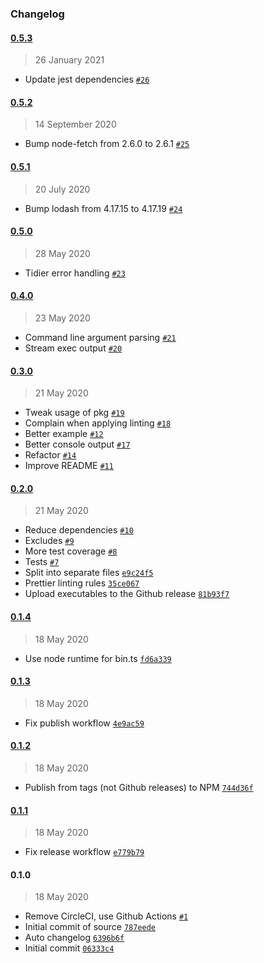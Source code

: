 ### Changelog

#### [0.5.3](https://github.com/plumdog/dirbuild/compare/0.5.2...0.5.3)

> 26 January 2021

- Update jest dependencies [`#26`](https://github.com/plumdog/dirbuild/pull/26)

#### [0.5.2](https://github.com/plumdog/dirbuild/compare/0.5.1...0.5.2)

> 14 September 2020

- Bump node-fetch from 2.6.0 to 2.6.1 [`#25`](https://github.com/plumdog/dirbuild/pull/25)

#### [0.5.1](https://github.com/plumdog/dirbuild/compare/0.5.0...0.5.1)

> 20 July 2020

- Bump lodash from 4.17.15 to 4.17.19 [`#24`](https://github.com/plumdog/dirbuild/pull/24)

#### [0.5.0](https://github.com/plumdog/dirbuild/compare/0.4.0...0.5.0)

> 28 May 2020

- Tidier error handling [`#23`](https://github.com/plumdog/dirbuild/pull/23)

#### [0.4.0](https://github.com/plumdog/dirbuild/compare/0.3.0...0.4.0)

> 23 May 2020

- Command line argument parsing [`#21`](https://github.com/plumdog/dirbuild/pull/21)
- Stream exec output [`#20`](https://github.com/plumdog/dirbuild/pull/20)

#### [0.3.0](https://github.com/plumdog/dirbuild/compare/0.2.0...0.3.0)

> 21 May 2020

- Tweak usage of pkg [`#19`](https://github.com/plumdog/dirbuild/pull/19)
- Complain when applying linting [`#18`](https://github.com/plumdog/dirbuild/pull/18)
- Better example [`#12`](https://github.com/plumdog/dirbuild/pull/12)
- Better console output [`#17`](https://github.com/plumdog/dirbuild/pull/17)
- Refactor [`#14`](https://github.com/plumdog/dirbuild/pull/14)
- Improve README [`#11`](https://github.com/plumdog/dirbuild/pull/11)

#### [0.2.0](https://github.com/plumdog/dirbuild/compare/0.1.4...0.2.0)

> 21 May 2020

- Reduce dependencies [`#10`](https://github.com/plumdog/dirbuild/pull/10)
- Excludes [`#9`](https://github.com/plumdog/dirbuild/pull/9)
- More test coverage [`#8`](https://github.com/plumdog/dirbuild/pull/8)
- Tests [`#7`](https://github.com/plumdog/dirbuild/pull/7)
- Split into separate files [`e9c24f5`](https://github.com/plumdog/dirbuild/commit/e9c24f5292c0e80045c3405ddf3e5971f818d558)
- Prettier linting rules [`35ce067`](https://github.com/plumdog/dirbuild/commit/35ce067b3030d4ba761d7961d2733c0d212dd05c)
- Upload executables to the Github release [`81b93f7`](https://github.com/plumdog/dirbuild/commit/81b93f7f6b45d0ea4b42af05cd26b86a9b164a01)

#### [0.1.4](https://github.com/plumdog/dirbuild/compare/0.1.3...0.1.4)

> 18 May 2020

- Use node runtime for bin.ts [`fd6a339`](https://github.com/plumdog/dirbuild/commit/fd6a339dbebdbbcff2023e8c69386805e49028a1)

#### [0.1.3](https://github.com/plumdog/dirbuild/compare/0.1.2...0.1.3)

> 18 May 2020

- Fix publish workflow [`4e9ac59`](https://github.com/plumdog/dirbuild/commit/4e9ac598bb5103e6ee0d6c9bef7b0de146770248)

#### [0.1.2](https://github.com/plumdog/dirbuild/compare/0.1.1...0.1.2)

> 18 May 2020

- Publish from tags (not Github releases) to NPM [`744d36f`](https://github.com/plumdog/dirbuild/commit/744d36f4e7d09e34128d6a0b5e44dd6cc9369beb)

#### [0.1.1](https://github.com/plumdog/dirbuild/compare/0.1.0...0.1.1)

> 18 May 2020

- Fix release workflow [`e779b79`](https://github.com/plumdog/dirbuild/commit/e779b793796bfdceb2d43340ba5e3707855b2f6a)

#### 0.1.0

> 18 May 2020

- Remove CircleCI, use Github Actions [`#1`](https://github.com/plumdog/dirbuild/pull/1)
- Initial commit of source [`787eede`](https://github.com/plumdog/dirbuild/commit/787eede8e6b74c6c9d5d78a0579abc5be6a3f28f)
- Auto changelog [`6396b6f`](https://github.com/plumdog/dirbuild/commit/6396b6fab275228d5d02917f88dec169ca803a42)
- Initial commit [`06333c4`](https://github.com/plumdog/dirbuild/commit/06333c4dc2c3b7105ba65c7ccfd8b8f43e0e21e2)
